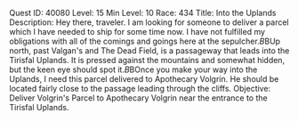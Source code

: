 Quest ID: 40080
Level: 15
Min Level: 10
Race: 434
Title: Into the Uplands
Description: Hey there, traveler. I am looking for someone to deliver a parcel which I have needed to ship for some time now. I have not fulfilled my obligations with all of the comings and goings here at the sepulcher.$B$BUp north, past Valgan's and The Dead Field, is a passageway that leads into the Tirisfal Uplands. It is pressed against the mountains and somewhat hidden, but the keen eye should spot it.$B$BOnce you make your way into the Uplands, I need this parcel delivered to Apothecary Volgrin. He should be located fairly close to the passage leading through the cliffs.
Objective: Deliver Volgrin's Parcel to Apothecary Volgrin near the entrance to the Tirisfal Uplands.
